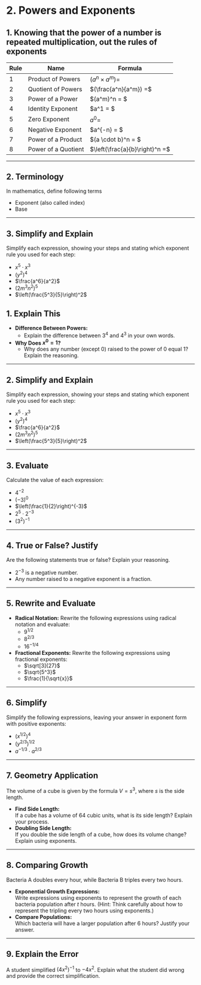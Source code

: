
# 2. Powers and Exponents

## 1. Knowing that the power of a number is repeated multiplication, out the rules of exponents

| Rule | Name                     | Formula                          |
|------|--------------------------|----------------------------------|
| 1    | Product of Powers        | $(a^n \times a^m) =$             |
| 2    | Quotient of Powers       | $(\frac{a^n}{a^m}) =$            |
| 3    | Power of a Power         | $(a^m)^n = $                     |
| 4    | Identity Exponent        | $a^1 = $                        |
| 5    | Zero Exponent            | $a^0 =$                         |
| 6    | Negative Exponent        | $a^{-n} = $                     |
| 7    | Power of a Product       | $(a \cdot b)^n = $              |
| 8    | Power of a Quotient      | $\left(\frac{a}{b}\right)^n =$  |


---
## 2. Terminology 

In mathematics, define following terms 
- Exponent (also called index)
- Base 

---

## 3. Simplify and Explain
Simplify each expression, showing your steps and stating which exponent rule you used for each step:

- $x^5 \cdot x^3$  
- $(y^2)^4$  
- $\frac{a^6}{a^2}$  
- $(2m^3n^2)^5$  
- $\left(\frac{5^3}{5}\right)^2$


## 1. Explain This
- **Difference Between Powers:**  
  - Explain the difference between $3^4$ and $4^3$ in your own words.
- **Why Does $x^0 = 1$?**  
  - Why does any number (except 0) raised to the power of 0 equal 1? Explain the reasoning.

---

## 2. Simplify and Explain
Simplify each expression, showing your steps and stating which exponent rule you used for each step:

- $x^5 \cdot x^3$  
- $(y^2)^4$  
- $\frac{a^6}{a^2}$  
- $(2m^3n^2)^5$  
- $\left(\frac{5^3}{5}\right)^2$

---

## 3. Evaluate
Calculate the value of each expression:

- $4^{-2}$  
- $(-3)^0$  
- $\left(\frac{1}{2}\right)^{-3}$  
- $2^5 \cdot 2^{-3}$  
- $(3^2)^{-1}$

---

## 4. True or False? Justify
Are the following statements true or false? Explain your reasoning.

* $2^{-3}$ is a negative number.  
* Any number raised to a negative exponent is a fraction.

---

## 5. Rewrite and Evaluate
- **Radical Notation:** Rewrite the following expressions using radical notation and evaluate:
  - $9^{1/2}$  
  - $8^{2/3}$  
  - $16^{-1/4}$
- **Fractional Exponents:** Rewrite the following expressions using fractional exponents:
  - $\sqrt[3]{27}$  
  - $\sqrt{5^3}$  
  - $\frac{1}{\sqrt{x}}$

---

## 6. Simplify
Simplify the following expressions, leaving your answer in exponent form with positive exponents:

- $(x^{1/2})^4$  
- $(y^{2/3})^{1/2}$  
- $a^{-1/3} \cdot a^{2/3}$

---

## 7. Geometry Application
The volume of a cube is given by the formula $V = s^3$, where $s$ is the side length.

- **Find Side Length:**  
  If a cube has a volume of 64 cubic units, what is its side length? Explain your process.
- **Doubling Side Length:**  
  If you double the side length of a cube, how does its volume change? Explain using exponents.

---

## 8. Comparing Growth
Bacteria A doubles every hour, while Bacteria B triples every two hours.

- **Exponential Growth Expressions:**  
  Write expressions using exponents to represent the growth of each bacteria population after $t$ hours. (Hint: Think carefully about how to represent the tripling every two hours using exponents.)
- **Compare Populations:**  
  Which bacteria will have a larger population after 6 hours? Justify your answer.

---

## 9. Explain the Error
A student simplified $(4x^2)^{-1}$ to $-4x^2$. Explain what the student did wrong and provide the correct simplification.
